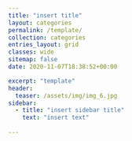 ```yaml
---
title: "insert title"
layout: categories
permalink: /template/
collection: categories
entries_layout: grid
classes: wide
sitemap: false
date: 2020-11-07T18:38:52+00:00

excerpt: "template"
header:
  teaser: /assets/img/img_6.jpg
sidebar:
  - title: "insert sidebar title"
    text: "insert text"
    
---
```


